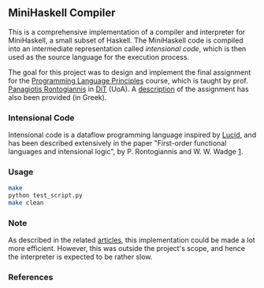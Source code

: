 ## MiniHaskell Compiler

This is a comprehensive implementation of a compiler and interpreter for MiniHaskell, a small subset of Haskell. The MiniHaskell code is compiled into an intermediate representation called _intensional code_, which is then used as the source language for the execution process.

The goal for this project was to design and implement the final assignment for the [Programming Language Principles](https://cgi.di.uoa.gr/~prondo/LANGUAGES/languages.html) course, which is taught by prof. [Panagiotis Rontogiannis](https://cgi.di.uoa.gr/~prondo/) in [DiT](https://www.di.uoa.gr/) (UoA). A [description](project22-23.pdf) of the assignment has also been provided (in Greek).

### Intensional Code

Intensional code is a dataflow programming language inspired by [Lucid](https://en.wikipedia.org/wiki/Lucid_(programming_language)), and has been described extensively in the paper "First-order functional languages and intensional logic", by P. Rontogiannis and W. W. Wadge [1].

### Usage

```bash
make
python test_script.py
make clean
```

### Note

As described in the related [articles](pdfs), this implementation could be made a lot more efficient. However, this was outside the project's scope, and hence the interpreter is expected to be rather slow.

### References

[1]: https://www.cambridge.org/core/services/aop-cambridge-core/content/view/CDA5800533BC35832DDC9587E15EFCE0/S0956796897002633a.pdf/firstorder_functional_languages_and_intensional_logic.pdf
